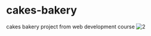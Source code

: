 # cakes-bakery
cakes bakery project from web development course
![2](https://github.com/tanvibirewar22/cakes-bakery/assets/135497656/f74fee40-6cd6-4bca-9c84-c41567176db5)
